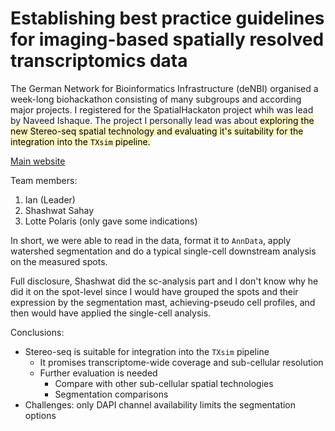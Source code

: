 # Establishing best practice guidelines for imaging-based spatially resolved transcriptomics data

The German Network for Bioinformatics Infrastructure (deNBI) organised a week-long biohackathon consisting of many subgroups and according major projects. I registered for the SpatialHackaton project whih was lead by Naveed Ishaque.
The project I personally lead was about <mark style="background: #FFF3A3A6;">exploring the new Stereo-seq spatial technology and evaluating it's suitability for the integration into the `TXsim` pipeline.</mark>

[Main website](https://spatialhackathon.github.io/)

Team members:
1. Ian (Leader)
2. Shashwat Sahay
3. Lotte Polaris (only gave some indications)

In short, we were able to read in the data, format it to `AnnData`, apply watershed segmentation and do a typical single-cell downstream analysis on the measured spots.
 
Full disclosure, Shashwat did the sc-analysis part and I don't know why he did it on the spot-level since I would have grouped the spots and their expression by the segmentation mast, achieving-pseudo cell profiles, and then would have applied the single-cell analysis.

Conclusions:
 - Stereo-seq is suitable for integration into the `TXsim` pipeline
 	- It promises transcriptome-wide coverage and sub-cellular resolution
 	- Further evaluation is needed
 		- Compare with other sub-cellular spatial technologies
 		- Segmentation comparisons
 - Challenges: only DAPI channel availability limits the segmentation options
